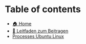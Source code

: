 # Table of contents

* [🏠 Home](README.md)
* [🤝 Leitfaden zum Beitragen](leitfaden-zum-beitragen.md)
* [Processes Ubuntu Linux](befehle/processes-ubuntu-linux.md)
